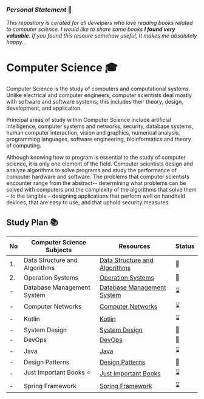 
### **_Personal Statement_**  :dart:

_This repository is cerated for all develpers who love reading books related to computer science. I would like to share some books **I found very valuable**. If you found this resoure somehow useful, It makes me absalutely happy..._

# Computer Science 🎓

Computer Science is the study of computers and computational systems. Unlike electrical and computer engineers, computer scientists deal mostly with software and software systems; this includes their theory, design, development, and application.

Principal areas of study within Computer Science include artificial intelligence, computer systems and networks, security, database systems, human computer interaction, vision and graphics, numerical analysis, programming languages, software engineering, bioinformatics and theory of computing.

Although knowing how to program is essential to the study of computer science, it is only one element of the field. Computer scientists design and analyze algorithms to solve programs and study the performance of computer hardware and software. The problems that computer scientists encounter range from the abstract-- determining what problems can be solved with computers and the complexity of the algorithms that solve them – to the tangible – designing applications that perform well on handheld devices, that are easy to use, and that uphold security measures.


## Study Plan 📚
|No|Computer Science Subjects|Resources|Status|
|--|-------------------------|---------|------|
|1.|Data Structure and Algorithms|[Data Structure and Algorithms](https://github.com/abbos0123/Algorithms-and-System-Design-FAANG)|:book:|
|2.|Operation Systems |[Operation Systems](https://github.com/abbos0123/Operation-Systems)|:book:|
|-|Database Management System|[Database Management System](https://github.com/abbos0123/Database-Management-System)|:hourglass:|
|-|Computer Networks|[Computer Networks](https://github.com/abbos0123/Computer-Networks)|:hourglass:|
|-|Kotlin|[Kotlin](https://github.com/abbos0123/Kotlin)|:hourglass:|
|-|System Design|[System Design](https://github.com/abbos0123/System-Design)|:book:|
|-|DevOps|[DevOps](https://github.com/abbos0123/DevOps)|:book:|
|-|Java|[Java](https://github.com/abbos0123/Java)|:hourglass:|
|-|Design Patterns|[Design Patterns](https://github.com/abbos0123/Design-Patterns)|:book:|
|-|Just Important Books :star:|[Just Important Books](https://github.com/abbos0123/Must-Read)|:hourglass:|
|-|Spring Framework|[Spring Framework](https://github.com/abbos0123/Spring)|:hourglass:|

